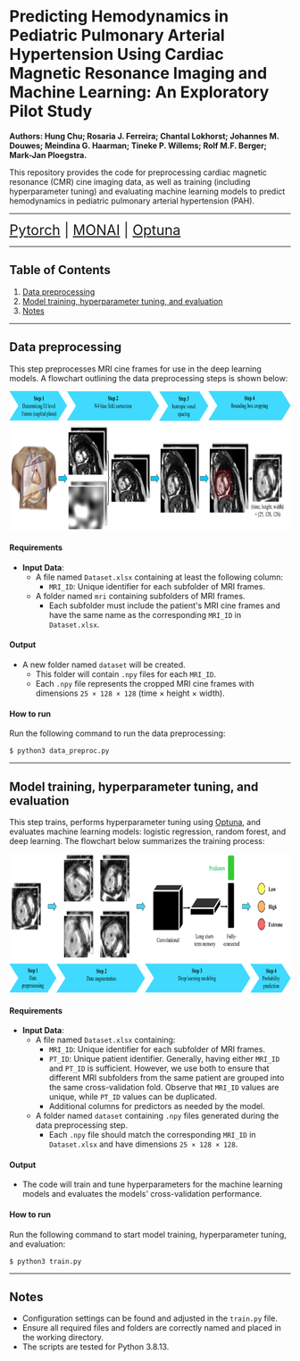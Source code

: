 <!---
Markdown syntax: https://www.markdownguide.org/basic-syntax
-->

# Predicting Hemodynamics in Pediatric Pulmonary Arterial Hypertension Using Cardiac Magnetic Resonance Imaging and Machine Learning: An Exploratory Pilot Study

<b>Authors: Hung Chu; Rosaria J. Ferreira; Chantal Lokhorst; Johannes M. Douwes; Meindina G. Haarman; Tineke P. Willems; 
Rolf M.F. Berger; Mark-Jan Ploegstra.</b>

This repository provides the code for preprocessing cardiac magnetic resonance (CMR) cine imaging data, as well as 
training (including hyperparameter tuning) and evaluating machine learning models to predict hemodynamics in pediatric 
pulmonary arterial hypertension (PAH).

---

<span style="font-size: 25px;">[Pytorch](https://pytorch.org/) | [MONAI](https://monai.io/) | [Optuna](https://optuna.org/)</span>

---

## Table of Contents
1. [Data preprocessing](#data-preprocessing)
2. [Model training, hyperparameter tuning, and evaluation](#model-training-hyperparameter-tuning-and-evaluation)
3. [Notes](#notes)

---

## Data preprocessing

This step preprocesses MRI cine frames for use in the deep learning models. A flowchart outlining the data preprocessing 
steps is shown below:


<img src="images/data_preproc.jpg" alt="Data preprocessing" title="Data preprocessing" width="1200" height="250">

#### Requirements
- **Input Data**:
  - A file named `Dataset.xlsx` containing at least the following column:
    - `MRI_ID`: Unique identifier for each subfolder of MRI frames.
  - A folder named `mri` containing subfolders of MRI frames. 
    - Each subfolder must include the patient's MRI cine frames and have the same name as the corresponding `MRI_ID` in 
    `Dataset.xlsx`.

#### Output
- A new folder named `dataset` will be created.
  - This folder will contain `.npy` files for each `MRI_ID`.
  - Each `.npy` file represents the cropped MRI cine frames with dimensions `25 × 128 × 128` (time × height × width).

#### How to run
Run the following command to run the data preprocessing:
```
$ python3 data_preproc.py
```

---

## Model training, hyperparameter tuning, and evaluation

This step trains, performs hyperparameter tuning using [Optuna](https://optuna.org/), and evaluates machine learning models: 
logistic regression, random forest, and deep learning.
The flowchart below summarizes the training process:

<img src="images/flowchart.jpg" alt="Flowchart" title="Flowchart" width=auto height="250">

#### Requirements
- **Input Data**:
  - A file named `Dataset.xlsx` containing:
    - `MRI_ID`: Unique identifier for each subfolder of MRI frames.
    - `PT_ID`: Unique patient identifier. Generally, having either `MRI_ID` and `PT_ID` is sufficient. 
    However, we use both to ensure that different MRI subfolders from the same patient are grouped into the same 
    cross-validation fold.
    Observe that `MRI_ID` values are unique, while `PT_ID` values can be duplicated.
    - Additional columns for predictors as needed by the model.
  - A folder named `dataset` containing `.npy` files generated during the data preprocessing step. 
    - Each `.npy` file should match the corresponding `MRI_ID` in `Dataset.xlsx` and have dimensions `25 × 128 × 128`.

#### Output
- The code will train and tune hyperparameters for the machine learning models and evaluates the models' 
cross-validation performance.

#### How to run
Run the following command to start model training, hyperparameter tuning, and evaluation:
```
$ python3 train.py
```

---

## Notes
- Configuration settings can be found and adjusted in the `train.py` file.
- Ensure all required files and folders are correctly named and placed in the working directory.
- The scripts are tested for Python 3.8.13. 

